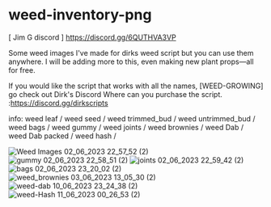 # weed-inventory-png

[ Jim G discord ]
https://discord.gg/6QUTHVA3VP

Some weed images I've made for dirks weed script but you can use them anywhere. I will be adding more to this, even making new plant props—all for free.

If you would like the script that works with all the names, [WEED-GROWING]  go check out Dirk's Discord Where can you purchase the script. :https://discord.gg/dirkscripts

info:
weed leaf /
weed seed /
weed trimmed_bud /
weed untrimmed_bud /
weed bags /
weed gummy /
weed joints /
weed brownies /
weed Dab /
weed Dab packed /
weed hash /


![Weed Images 02_06_2023 22_57_52 (2)](https://github.com/jimgordon20/weed-inventory-png/assets/110393030/9e64e10e-a478-4405-9ce9-fcab5735dac3)
![gummy 02_06_2023 22_58_51 (2)](https://github.com/jimgordon20/weed-inventory-png/assets/110393030/52a06a39-7766-47e0-ba62-fc96f976454a)
![joints 02_06_2023 22_59_42 (2)](https://github.com/jimgordon20/weed-inventory-png/assets/110393030/69dd9d58-8301-4aa6-86e3-305e8b8c40bb)
![bags 02_06_2023 23_20_02 (2)](https://github.com/jimgordon20/weed-inventory-png/assets/110393030/60ad73b0-3c04-4cef-a454-0fc1c6989e49)
![weed_brownies 03_06_2023 13_05_30 (2)](https://github.com/jimgordon20/weed-inventory-png/assets/110393030/420251b2-adeb-46b5-8e8d-14f890971273)
![weed-dab 10_06_2023 23_24_38 (2)](https://github.com/jimgordon20/weed-inventory-png/assets/110393030/9ae11944-39da-4652-acda-09720240bc10)
![weed-Hash 11_06_2023 00_26_53 (2)](https://github.com/jimgordon20/weed-inventory-png/assets/110393030/dd99174b-ccd3-4d85-ad0b-d2e87ebbeef1)


